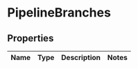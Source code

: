 
# PipelineBranches

## Properties
Name | Type | Description | Notes
------------ | ------------- | ------------- | -------------



